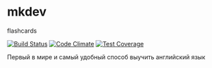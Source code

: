 # mkdev
flashcards

[![Build Status](https://travis-ci.org/PeterChudinov/flashcards.svg?branch=master)](https://travis-ci.org/PeterChudinov/flashcards) [![Code Climate](https://codeclimate.com/github/PeterChudinov/flashcards/badges/gpa.svg)](https://codeclimate.com/github/PeterChudinov/flashcards) [![Test Coverage](https://codeclimate.com/github/PeterChudinov/flashcards/badges/coverage.svg)](https://codeclimate.com/github/PeterChudinov/flashcards/coverage)

Первый в мире и самый удобный способ выучить английский язык
